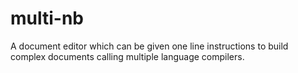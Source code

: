# multi-nb
A document editor which can be given one line instructions to build complex documents calling multiple language compilers.
